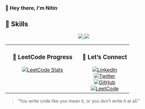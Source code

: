 ### 👋 Hey there, I'm Nitin

## 🧰 Skills

<div align="center">
  <a href="https://github.com/NitinDarker">
    <img src="https://skillicons.dev/icons?i=cpp,java,js,ts,express,react,next,nodejs,mongodb,postgres,prisma,html,css,tailwind&perline=15" />
    <img src="https://skillicons.dev/icons?i=c,python,rust,redis,docker,kubernetes,vite,graphql,aws,vim,neovim,linux&perline=15" />
  </a>
</div>

<table>
<tr>
<td valign="top" width="60%" align="center">

### 🧠 LeetCode Progress

<a href="https://leetcode.com/NitinDarker/" target="_blank" rel="noopener noreferrer">
  <img src="https://leetcard.jacoblin.cool/NitinDarker?theme=radical&font=Noto%20Sans%20Mandaic&ext=heatmap" alt="LeetCode Stats">
</a>

</td>
<td valign="top" width="50%" align="center">

### 🤝 Let’s Connect
<div align="center">
  <div>
    <a href="https://www.linkedin.com/in/nitin-sharma-8b49b0303/" target="_blank" rel="noopener noreferrer">
      <img src="https://img.shields.io/badge/LinkedIn-0A66C2?style=for-the-badge&logo=linkedin&logoColor=white" alt="LinkedIn"/>
    </a>
  </div>
  <div>
    <a href="https://twitter.com/nitindarker" target="_blank" rel="noopener noreferrer">
      <img src="https://img.shields.io/badge/Twitter-1DA1F2?style=for-the-badge&logo=twitter&logoColor=white" alt="Twitter"/>
    </a>
  </div>
  <div>
    <a href="https://github.com/NitinDarker" target="_blank" rel="noopener noreferrer">
      <img src="https://img.shields.io/badge/GitHub-181717?style=for-the-badge&logo=github&logoColor=white" alt="GitHub"/>
    </a>
  </div>
  <div>
    <a href="https://leetcode.com/NitinDarker/" target="_blank" rel="noopener noreferrer">
      <img src="https://img.shields.io/badge/LeetCode-FFA116?style=for-the-badge&logo=leetcode&logoColor=white" alt="LeetCode"/>
    </a>
  </div>
</div>

</td>
</tr>
</table>

> “You write code like you mean it, or you don’t write it at all.”
